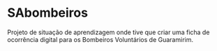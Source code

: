 # SAbombeiros
Projeto de situação de aprendizagem onde tive que criar uma ficha de ocorrência digital para os Bombeiros Voluntários de Guaramirim.
